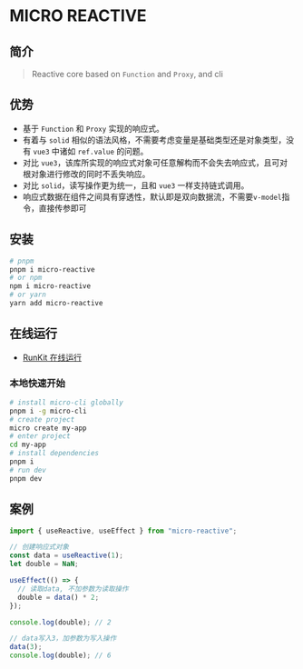 # MICRO REACTIVE

## 简介

> Reactive core based on `Function` and `Proxy`, and cli

## 优势

- 基于 `Function` 和 `Proxy` 实现的响应式。
- 有着与 `solid` 相似的语法风格，不需要考虑变量是基础类型还是对象类型，没有 `vue3` 中诸如 `ref.value` 的问题。
- 对比 `vue3`，该库所实现的响应式对象可任意解构而不会失去响应式，且可对根对象进行修改的同时不丢失响应。
- 对比 `solid`，读写操作更为统一，且和 `vue3` 一样支持链式调用。
- 响应式数据在组件之间具有穿透性，默认即是双向数据流，不需要`v-model`指令，直接传参即可

## 安装

```bash
# pnpm
pnpm i micro-reactive
# or npm
npm i micro-reactive
# or yarn
yarn add micro-reactive
```

## 在线运行

- [RunKit 在线运行](https://npm.runkit.com/micro-reactive)

### 本地快速开始

```bash
# install micro-cli globally
pnpm i -g micro-cli
# create project
micro create my-app
# enter project
cd my-app
# install dependencies
pnpm i
# run dev
pnpm dev
```

## 案例

```ts
import { useReactive, useEffect } from "micro-reactive";

// 创建响应式对象
const data = useReactive(1);
let double = NaN;

useEffect(() => {
  // 读取data, 不加参数为读取操作
  double = data() * 2;
});

console.log(double); // 2

// data写入3，加参数为写入操作
data(3);
console.log(double); // 6
```
